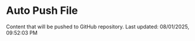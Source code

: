 # Auto Push File

Content that will be pushed to GitHub repository.
Last updated: 08/01/2025, 09:52:03 PM
